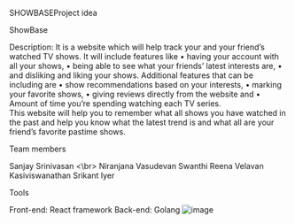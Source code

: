 SHOWBASEProject idea 

ShowBase

Description:
 It is a website which will help track your and your friend’s watched TV shows.
It will include features like 
•	having your account with all your shows, 
•	being able to see what your friends’ latest interests are, 
•	and disliking and liking your shows.
Additional features that can be including are 
•	show recommendations based on your interests, 
•	marking your favorite shows, 
•	giving reviews directly from the website and 
•	Amount of time you’re spending watching each TV series.  
This website will help you to remember what all shows you have watched in the past and help you know what the latest trend is and what all are your friend’s favorite pastime shows.

Team members

Sanjay Srinivasan <\br>
Niranjana Vasudevan
Swanthi Reena Velavan
Kasiviswanathan Srikant Iyer


Tools

Front-end: React framework
Back-end: Golang
![image](https://user-images.githubusercontent.com/30584808/149609501-4b07e07e-e667-43f3-b7ef-7c9ebc803798.png)
